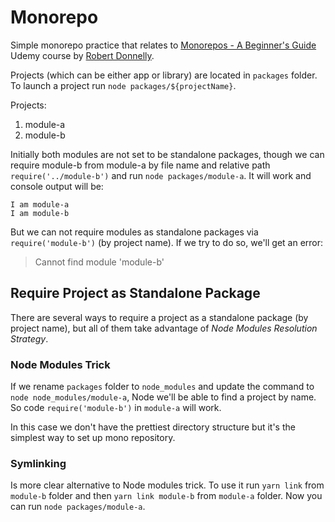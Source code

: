 # Monorepo

Simple monorepo practice that relates to [Monorepos - A Beginner's Guide](https://www.udemy.com/course/monorepos-a-beginners-guide) Udemy course by [Robert Donnelly](https://www.udemy.com/user/robert-donnelly-6).

Projects (which can be either app or library) are located in `packages` folder. To launch a project run `node packages/${projectName}`.

Projects:

1. module-a
1. module-b

Initially both modules are not set to be standalone packages, though we can require module-b from module-a by file name and relative path `require('../module-b')` and run `node packages/module-a`. It will work and console output will be:

```
I am module-a
I am module-b
```

But we can not require modules as standalone packages via `require('module-b')` (by project name). If we try to do so, we'll get an error:

> Cannot find module 'module-b'

## Require Project as Standalone Package

There are several ways to require a project as a standalone package (by project name), but all of them take advantage of _Node Modules Resolution Strategy_.

### Node Modules Trick

If we rename `packages` folder to `node_modules` and update the command to `node node_modules/module-a`, Node we'll be able to find a project by name. So code `require('module-b')` in `module-a` will work.

In this case we don't have the prettiest directory structure but it's the simplest way to set up mono repository.

### Symlinking

Is more clear alternative to Node modules trick. To use it run `yarn link` from `module-b` folder and then `yarn link module-b` from `module-a` folder. Now you can run `node packages/module-a`.

